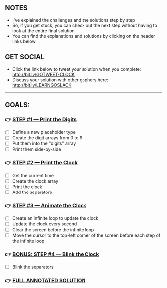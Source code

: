 ## NOTES
- I've explained the challenges and the solutions step by step
- So, if you get stuck, you can check out the next step without having to look at the entire final solution
- You can find the explanations and solutions by clicking on the header links below 

## GET SOCIAL
- Click the link below to tweet your solution when you complete: http://bit.ly/GOTWEET-CLOCK
- Discuss your solution with other gophers here: http://bit.ly/LEARNGOSLACK

---

## GOALS:

### 👉 [STEP #1 — Print the Digits](https://github.com/inancgumus/learngo/tree/master/15-project-retro-led-clock/01-printing-the-digits/)
- [ ] Define a new placeholder type
- [ ] Create the digit arrays from 0 to 9
- [ ] Put them into the "digits" array
- [ ] Print them side-by-side

### 👉 [STEP #2 — Print the Clock](https://github.com/inancgumus/learngo/tree/master/15-project-retro-led-clock/02-printing-the-clock/)
- [ ] Get the current time
- [ ] Create the clock array
- [ ] Print the clock
- [ ] Add the separators

### 👉 [STEP #3 — Animate the Clock](https://github.com/inancgumus/learngo/tree/master/15-project-retro-led-clock/03-animating-the-clock/)
- [ ] Create an infinite loop to update the clock
- [ ] Update the clock every second
- [ ] Clear the screen before the infinite loop
- [ ] Move the cursor to the top-left corner of the screen before each
      step of the infinite loop

### 👉 [BONUS: STEP #4 — Blink the Clock](https://github.com/inancgumus/learngo/tree/master/15-project-retro-led-clock/04-blinking-the-separators/)
- [ ] Blink the separators

### 👉 [FULL ANNOTATED SOLUTION](https://github.com/inancgumus/learngo/tree/master/15-project-retro-led-clock/05-full-annotated-solution/main.go)